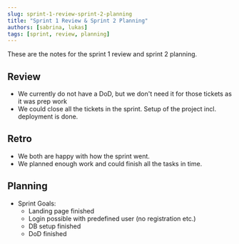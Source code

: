```yaml
---
slug: sprint-1-review-sprint-2-planning
title: "Sprint 1 Review & Sprint 2 Planning"
authors: [sabrina, lukas]
tags: [sprint, review, planning]
---
```


These are the notes for the sprint 1 review and sprint 2 planning.

## Review
- We currently do not have a DoD, but we don't need it for those tickets as it was prep work
- We could close all the tickets in the sprint. Setup of the project incl. deployment is done.

## Retro
- We both are happy with how the sprint went. 
- We planned enough work and could finish all the tasks in time.

## Planning

- Sprint Goals: 
  - Landing page finished
  - Login possible with predefined user (no registration etc.)
  - DB setup finished
  - DoD finished
